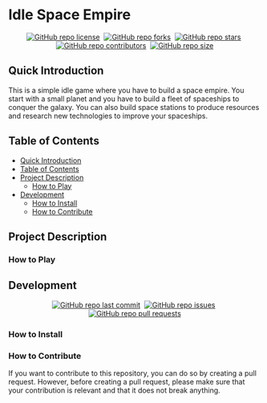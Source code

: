 # Idle Space Empire

<div align="center" markdown="1">

[![GitHub repo license](https://img.shields.io/github/license/Cyboooooorg/idle-space-empire?style=flat&logo=github&logoColor=whitesmoke&label=License)](https://www.gnu.org/licenses/gpl-3.0.fr.html)&#160;
[![GitHub repo forks](https://img.shields.io/github/forks/Cyboooooorg/idle-space-empire?style=flat&logo=github&logoColor=whitesmoke&label=Forks)](https://github.com/Cyboooooorg/idle-space-empire/network)&#160;
[![GitHub repo stars](https://img.shields.io/github/stars/Cyboooooorg/idle-space-empire?style=flat&logo=github&logoColor=whitesmoke&label=Stars)](https://github.com/Cyboooooorg/idle-space-empire/stargazers)&#160;
[![GitHub repo contributors](https://img.shields.io/github/contributors-anon/Cyboooooorg/idle-space-empire?style=flat&logo=github&logoColor=whitesmoke&label=Contributors)](https://github.com/Cyboooooorg/idle-space-empire/graphs/contributors)&#160;
[![GitHub repo size](https://img.shields.io/github/repo-size/Cyboooooorg/idle-space-empire?style=flat&logo=github&logoColor=whitesmoke&label=Repo%20Size)](https://github.com/Cyboooooorg/idle-space-empire/archive/refs/heads/main.zip)

</div>

## Quick Introduction

This is a simple idle game where you have to build a space empire. You start with a small planet and you have to build a fleet of spaceships to conquer the galaxy. You can also build space stations to produce resources and research new technologies to improve your spaceships.

## Table of Contents

- [Quick Introduction](#quick-introduction)
- [Table of Contents](#table-of-contents)
- [Project Description](#project-description)
  - [How to Play](#how-to-play)
- [Development](#development)
  - [How to Install](#how-to-install)
  - [How to Contribute](#how-to-contribute)

## Project Description

<!-- TODO: Add project description -->

### How to Play

<!-- TODO: Add "How to Play" guidelines -->

## Development

<div align="center" markdown="1">

[![GitHub repo last commit](https://img.shields.io/github/last-commit/Cyboooooorg/idle-space-empire?style=flat&logo=github&logoColor=whitesmoke&label=Last%20Commit)](https://github.com/Cyboooooorg/idle-space-empire/graphs/commit-activity)&#160;
[![GitHub repo issues](https://img.shields.io/github/issues/Cyboooooorg/idle-space-empire?style=flat&logo=github&logoColor=whitesmoke&label=Issues)](https://github.com/Cyboooooorg/idle-space-empire/issues)&#160;
[![GitHub repo pull requests](https://img.shields.io/github/issues-pr/Cyboooooorg/idle-space-empire?style=flat&logo=github&logoColor=whitesmoke&label=Pull%20Requests)](https://github.com/Cyboooooorg/idle-space-empire/pulls)

</div>

### How to Install

<!-- TODO: Add "How to Install" guidelines -->

### How to Contribute

If you want to contribute to this repository, you can do so by creating a pull request. However, before creating a pull request, please make sure that your contribution is relevant and that it does not break anything.
